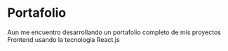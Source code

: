 # Portafolio

Aun me encuentro desarrollando un portafolio completo de mis proyectos Frontend usando la tecnologia React.js
